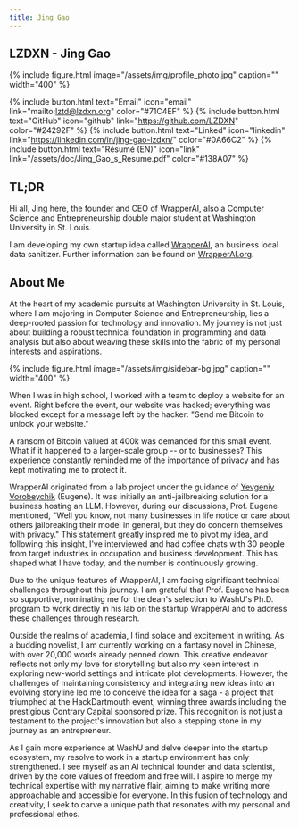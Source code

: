 ```yaml
---
title: Jing Gao
---
```


## LZDXN - Jing Gao

{% include figure.html image="/assets/img/profile_photo.jpg" caption="" width="400" %}

{% include button.html text="Email" icon="email" link="mailto:lztd@lzdxn.org" color="#71C4EF" %} {% include button.html text="GitHub" icon="github" link="https://github.com/LZDXN" color="#24292F" %} {% include button.html text="Linked" icon="linkedin" link="https://linkedin.com/in/jing-gao-lzdxn/" color="#0A66C2" %} {% include button.html text="Résumé (EN)" icon="link" link="/assets/doc/Jing_Gao_s_Resume.pdf" color="#138A07" %} 
<!-- {% include button.html text="简历 (中文)" icon="link" link="/assets/doc/Jing_Gao_s_Resume_CN.pdf" color="#1B222C" %} -->

## TL;DR

Hi all, Jing here, the founder and CEO of WrapperAI, also a Computer Science and Entrepreneurship double major student at Washington University in St. Louis.

I am developing my own startup idea called [WrapperAI](https://wrapperai.org/), an business local data sanitizer. Further information can be found on [WrapperAI.org](https://wrapperai.org/).

## About Me

At the heart of my academic pursuits at Washington University in St. Louis, where I am majoring in Computer Science and Entrepreneurship, lies a deep-rooted passion for technology and innovation. My journey is not just about building a robust technical foundation in programming and data analysis but also about weaving these skills into the fabric of my personal interests and aspirations.

{% include figure.html image="/assets/img/sidebar-bg.jpg" caption="" width="400" %}

When I was in high school, I worked with a team to deploy a website for an event. Right before the event, our website was hacked; everything was blocked except for a message left by the hacker: "Send me Bitcoin to unlock your website."

A ransom of Bitcoin valued at 400k was demanded for this small event. What if it happened to a larger-scale group -- or to businesses? This experience constantly reminded me of the importance of privacy and has kept motivating me to protect it.

WrapperAI originated from a lab project under the guidance of [Yevgeniy Vorobeychik](https://vorobeychik.com/) (Eugene). It was initially an anti-jailbreaking solution for a business hosting an LLM. However, during our discussions, Prof. Eugene mentioned, "Well you know, not many businesses in life notice or care about others jailbreaking their model in general, but they do concern themselves with privacy." This statement greatly inspired me to pivot my idea, and following this insight, I've interviewed and had coffee chats with 30 people from target industries in occupation and business development. This has shaped what I have today, and the number is continuously growing.

Due to the unique features of WrapperAI, I am facing significant technical challenges throughout this journey. I am grateful that Prof. Eugene has been so supportive, nominating me for the dean's selection to WashU's Ph.D. program to work directly in his lab on the startup WrapperAI and to address these challenges through research.

<!-- {% include figure.html image="/assets/img/HackDartmouth.jpg" caption="" width="400" %} -->

Outside the realms of academia, I find solace and excitement in writing. As a budding novelist, I am currently working on a fantasy novel in Chinese, with over 20,000 words already penned down. This creative endeavor reflects not only my love for storytelling but also my keen interest in exploring new-world settings and intricate plot developments. However, the challenges of maintaining consistency and integrating new ideas into an evolving storyline led me to conceive the idea for a saga - a project that triumphed at the HackDartmouth event, winning three awards including the prestigious Contrary Capital sponsored prize. This recognition is not just a testament to the project's innovation but also a stepping stone in my journey as an entrepreneur.

As I gain more experience at WashU and delve deeper into the startup ecosystem, my resolve to work in a startup environment has only strengthened. I see myself as an AI technical founder and data scientist, driven by the core values of freedom and free will. I aspire to merge my technical expertise with my narrative flair, aiming to make writing more approachable and accessible for everyone. In this fusion of technology and creativity, I seek to carve a unique path that resonates with my personal and professional ethos.
